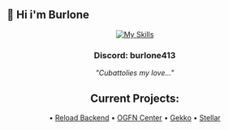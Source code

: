 ## 👋 Hi i'm Burlone
<div align="center" width="50">

[![My Skills](https://skillicons.dev/icons?i=js,discord,bots,devto)](https://skillicons.dev)

### Discord: burlone413

*"Cubattolies my love..."*

## Current Projects:
• [Reload Backend](https://github.com/Project-Reload/Reload-Backend)
• [OGFN Center](https://discord.gg/ogfncenter)
• [Gekko](https://discord.gg/7V5tzZMPxs)
• [Stellar](https://discord.gg/mt7vdhG2PH)
